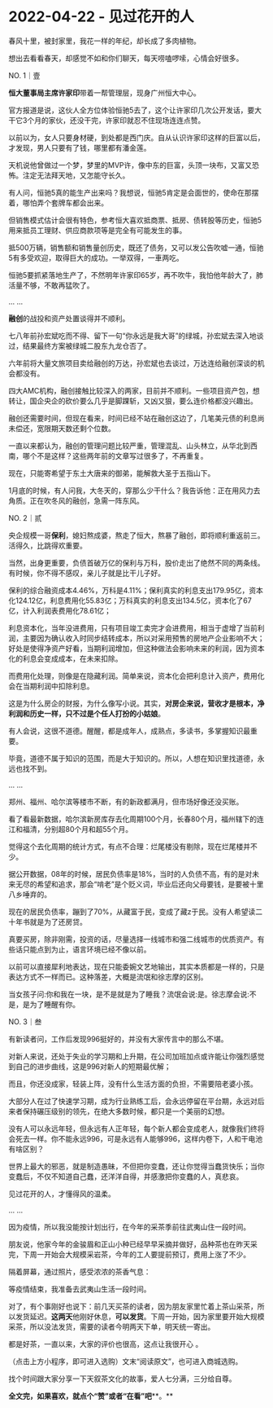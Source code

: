 # 2022-04-22 - 见过花开的人

春风十里，被封家里，我花一样的年纪，却长成了多肉植物。

想出去看看春天，却感觉不如和你们聊天，每天唠嗑啰嗦，心情会好很多。

NO. 1｜壹

**恒大董事局主席许家印**带着一帮管理层，现身广州恒大中心。

官方报道是说，这伙人全方位体验恒驰5去了，这个让许家印几次公开发话，要大干它3个月的家伙，还没干完，许家印就忍不住现场连连点赞。

以前以为，女人只要身材硬，到处都是西门庆。自从认识许家印这样的巨富以后，才发现，男人只要有了钱，哪里都有潘金莲。

天机说他曾做过一个梦，梦里的MVP许，像中东的巨富，头顶一块布，又富又恐怖。注定无法拜天地，又怎能守长久。

有人问，恒驰5真的能生产出来吗？我想说，恒驰5肯定是会面世的，使命在那摆着，哪怕弄个套牌车都会出来。

但销售模式估计会很有特色，参考恒大喜欢抵商票、抵房、债转股等历史，恒驰5用来抵员工理财、供应商款项等是完全有可能发生的事。

抵500万辆，销售额和销售量创历史，既还了债务，又可以发公告吹嘘一通，恒驰5有多受欢迎，取得巨大的成功。一举双得，一車两吃。

恒驰5要抓紧落地生产了，不然明年许家印65岁，再不吹牛，我怕他年龄大了，肺活量不够，不敢再猛吹了。

... ...

**融创**的战投和资产处置谈得并不顺利。

七八年前孙宏斌吃而不得、留下一句“你永远是我大哥”的绿城，孙宏斌去深入地谈过，结果最终方案被绿城二股东九龙仓否了。

六年前将大量文旅项目卖给融创的万达，孙宏斌也去谈过，万达连给融创深谈的机会都没有。

四大AMC机构，融创接触比较深入的两家，目前并不顺利。一些项目资产包，想转让，国企央企的砍价要么几乎是脚踝斩，又凶又狠，要么连价格都没兴趣出。

融创还需要时间，但现在看来，时间已经不站在融创这边了，几笔美元债的利息尚未偿还，宽限期天数还剩个位数。

一直以来都认为，融创的管理问题比较严重，管理混乱、山头林立，从华北到西南，哪个不是这样？这些两年前的文章写过很多了，不再重复。

现在，只能寄希望于东土大唐来的御弟，能解救大圣于五指山下。

1月底的时候，有人问我，大冬天的，穿那么少干什么？我告诉他：正在用风力去角质。正在吹冬风的融创，急需一阵东风。

NO. 2｜贰

央企规模一哥**保利**，媳妇熬成婆，熬走了恒大，熬暴了融创，即将顺利重返前三。活得久，比跳得欢重要。

当然，出身更重要，负债首破万亿的保利与万科，股价走出了绝然不同的两条线。有时候，你不得不感叹，亲儿子就是比干儿子好。

保利的综合融资成本4.46%，万科是4.11%；保利真实的利息支出179.95亿，资本化124.12亿，利息费用化55.83亿；万科真实的利息支出134.5亿，资本化了67亿，计入利润表费用化78.61亿；

利息资本化，当年没进费用，只有项目竣工卖完才会进费用，相当于虚增了当前利润，主要因为确认收入时同步结转成本，所以对采用预售的房地产企业影响不大；好处是使得净资产好看，当期利润增加，但这种做法会影响未来的利润，因为资本化的利息会变成成本，在未来扣除。

而费用化处理，则像是在隐藏利润。简单来说，资本化会把利息计入资产，费用化会在当期利润中扣除利息。

这是为什么房企的财报，为什么像写小说。其实，**对房企来说，营收才是根本，净利润和历史一样，只不过是个任人打扮的小姑娘**。

有人会说，这很不道德。醒醒，都是成年人，成熟点，多读书，多掌握知识最重要。

毕竟，道德不属于知识的范围，而是大于知识的。所以，人想在知识里找道德，永远也找不到。

... ...

郑州、福州、哈尔滨等楼市不断，有的新政都满月，但市场好像还没买账。

看了看最新数据，哈尔滨新房库存去化周期100个月，长春80个月，福州辖下的连江和福清，分别超80个月和超55个月。

觉得这个去化周期的统计方式，有点不合理：烂尾楼没有剔除，现在烂尾楼并不少。

据公开数据，08年的时候，居民负债率是18%，当时的人负债不高，有的是对未来无尽的希望和追求，那会“啃老”是个贬义词，毕业后还向父母要钱，是要被十里八乡唾弃的。

现在的居民负债率，蹦到了70%，从藏富于民，变成了藏z于民。没有人希望读二十年书就是为了还房贷。

真要买房，除非刚需，投资的话，尽量选择一线城市和强二线城市的优质资产。有些话只能点到为止，语言环境已经不像以前。

以前可以直接犀利地表达，现在只能委婉文艺地输出，其实本质都是一样的，只是表达方式不一样而已。这种落差，大概是流氓和徐志摩的区别。

当女孩子问:你和我在一块，是不是就是为了睡我？流氓会说:是。徐志摩会说:不是，是为了睡醒有你。

NO. 3｜叁

有新读者问，工作后发现996挺好的，并没有大家传言中的那么不堪。

对新人来说，还处于失业的学习期和上升期，在公司加班加点或许能让你强烈感觉到自己的进步曲线，这是996对新人的短期最优解；

而且，你还没成家，轻装上阵，没有什么生活方面的负担，不需要陪老婆小孩。

大部分人在过了快速学习期，成为行业熟练工后，会永远停留在平台期，永远对后来者保持碾压级别的领先，在绝大多数时候，都只是一个美丽的幻想。

没有人可以永远年轻，但永远有人正年轻，每个新人都会变成老人，就像我们终将会死去一样。你不能永远996，可是永远有人能够996，这样内卷下，人和干电池有啥区别？

世界上最大的邪恶，就是制造愚昧，不但把你变蠢，还让你觉得当蠢货快乐；当你变蠢后，不仅不知道自己蠢，还洋洋自得，并感激把你变蠢的人，真悲哀。

见过花开的人，才懂得风的温柔。

... ...

因为疫情，所以我没能按计划出行，在今年的采茶季前往武夷山住一段时间。

朋友说，他家今年的金骏眉和正山小种已经早早采摘并做好，品种茶也在昨天采完，下周一开始会大规模采岩茶，今年的工人要提前预订，费用上涨了不少。

隔着屏幕，通过照片，感受浓浓的茶香气息：







等疫情结束，我准备去武夷山生活一段时间。

对了，有个事刚好也说下：前几天买茶的读者，因为朋友家里忙着上茶山采茶，所以发货延迟。**这两天**他刚好休息，**可以发货**。下周一开始，因为家里要开始大规模采茶，所以没法发货，需要的读者今明两天下单，明天统一寄出。

都是好茶，一直以来，大家的评价也很高，这点让我很开心 。

（点击上方小程序，即可进入选购）文末“阅读原文”，也可进入商城选购。

找个时间跟大家分享一下天叙茶文化的故事，爱人七分满，三分给自尊。

**全文完，如果喜欢，就点个“赞”或者“在看”吧****。**